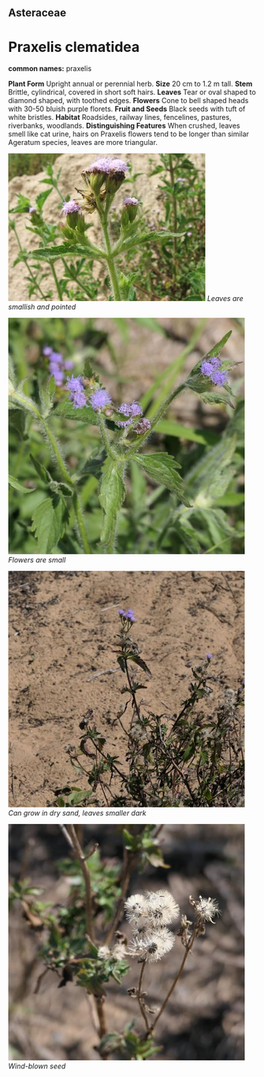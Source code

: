## Asteraceae
# Praxelis clematidea
**common names:** praxelis

**Plant Form** Upright annual or perennial herb. **Size** 20 cm to 1.2 m tall. **Stem** Brittle, cylindrical, covered in short soft hairs. **Leaves** Tear or oval shaped to diamond shaped, with toothed edges. **Flowers** Cone to bell shaped heads with 30-50 bluish purple florets. **Fruit and Seeds** Black seeds with tuft of white bristles. **Habitat** Roadsides, railway lines, fencelines, pastures, riverbanks, woodlands. **Distinguishing Features** When crushed, leaves smell like cat urine, hairs on Praxelis flowers tend to be longer than similar Ageratum species, leaves are more triangular.


![Leaves are smallish and pointed](7445_DSCF4947.jpg)
 *Leaves are smallish and pointed* 

![Flowers are small](105591_P1256638.jpg)
 *Flowers are small* 

![Can grow in dry sand, leaves smaller dark](105763_P1256815.jpg)
 *Can grow in dry sand, leaves smaller dark* 

![Wind-blown seed](105765_P1256817.jpg)
 *Wind-blown seed* 

